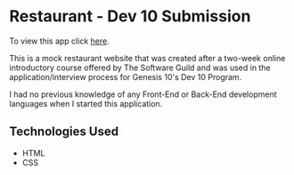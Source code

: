 # Restaurant - Dev 10 Submission 

To view this app click [here](https://mansfield-r.github.io/restaurant/).

This is a mock restaurant website that was created after a two-week online introductory course offered by The Software Guild and was used in the application/interview process for Genesis 10's Dev 10 Program.

I had no previous knowledge of any Front-End or Back-End development languages when I started this application. 

## Technologies Used
* HTML
* CSS
